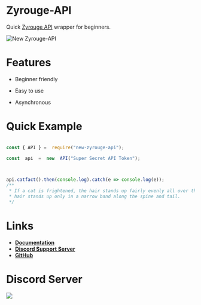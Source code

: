 
# Zyrouge-API

Quick [Zyrouge API](https://server.zyrouge.gq/dashboard) wrapper for beginners.

  

![New Zyrouge-API](https://nodei.co/npm/new-zyrouge-api.png)

  

# Features

- Beginner friendly

- Easy to use

- Asynchronous

  

# Quick Example

  

```js

const { API } =  require("new-zyrouge-api");

const  api  =  new  API("Super Secret API Token");

  

api.catfact().then(console.log).catch(e => console.log(e));
/**
 * If a cat is frightened, the hair stands up fairly evenly all over the body; when the cat is threatened or is ready to attack, the
 * hair stands up only in a narrow band along the spine and tail.
 */


```


# Links
- **[Documentation](https://new-zyrouge-api.js.org)**
- **[Discord Support Server](https://discord.gg/mDQQHG9u4k)**
- **[GitHub](https://github.com/udit2303/new-zyrouge-api)**



# Discord Server
[![](https://i.imgur.com/ttbF5fk.png)](https://discord.gg/mDQQHG9u4k)